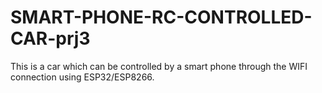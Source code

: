 # SMART-PHONE-RC-CONTROLLED-CAR-prj3
This is a car which can be controlled by a smart phone through the WIFI connection using ESP32/ESP8266.
